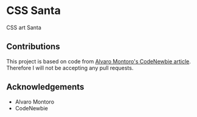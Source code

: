 # CSS Santa
CSS art Santa

## Contributions
This project is based on code from [Alvaro Montoro's CodeNewbie article](https://community.codenewbie.org/alvaro_montoro/css-art-drawing-santa-claus-in-css-4n1p). Therefore I will not be accepting any pull requests.

## Acknowledgements 
* Alvaro Montoro
* CodeNewbie
